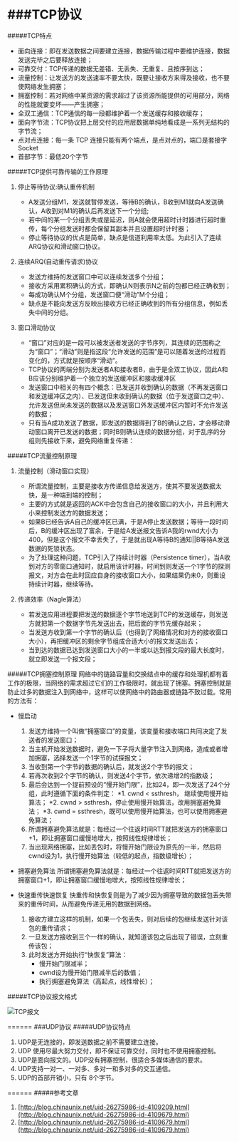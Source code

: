 ###TCP协议
====
#####TCP特点
*	面向连接：即在发送数据之间要建立连接，数据传输过程中要维护连接，数据发送完毕之后要释放连接；
*	可靠交付：TCP传递的数据无差错、无丢失、无重复、且按序到达；
*	流量控制：让发送方的发送速率不要太快，既要让接收方来得及接收，也不要使网络发生拥塞；
*	拥塞控制：若对网络中某资源的需求超过了该资源所能提供的可用部分，网络的性能就要变坏——产生拥塞；
*	全双工通信：TCP通信的每一段都维护着一个发送缓存和接收缓存；
*	面向字节流：TCP协议把上层交付的应用层数据单纯地看成是一系列无结构的字节流；
*	点对点连接：每一条 TCP 连接只能有两个端点，是点对点的，端口是套接字Socket
*	首部字节：最低20个字节

#####TCP提供可靠传输的工作原理
1.	停止等待协议:确认重传机制
	*	A发送分组M1，发送就暂停发送，等待B的确认，B收到M1就向A发送确认，A收到对M1的确认后再发送下一个分组;
	*	若中间的某一个分组丢失或是延迟，则A就会使用超时计时器进行超时重传，每个分组发送时都会保留其副本并且设置超时计时器；
	*	停止等待协议的优点是简单，缺点是信道利用率太低。为此引入了连续ARQ协议和滑动窗口协议。

2.	连续ARQ(自动重传请求)协议
	*	发送方维持的发送窗口中可以连续发送多个分组；
	*	接收方采用累积确认的方式，即确认N则表示N之前的包都已经正确收到；
	*	每成功确认M个分组，发送窗口便“滑动”M个分组；
	*	缺点是不能向发送方反映出接收方已经正确收到的所有分组信息，例如丢失中间的分组。
	
3.	窗口滑动协议
	*	“窗口”对应的是一段可以被发送者发送的字节序列，其连续的范围称之为“窗口”；“滑动”则是指这段“允许发送的范围”是可以随着发送的过程而变化的，方式就是按顺序“滑动”。
	*	TCP协议的两端分别为发送者A和接收者B，由于是全双工协议，因此A和B应该分别维护着一个独立的发送缓冲区和接收缓冲区
	*	发送窗口中相关的有四个概念：已发送并收到确认的数据（不再发送窗口和发送缓冲区之内）、已发送但未收到确认的数据（位于发送窗口之中）、允许发送但尚未发送的数据以及发送窗口外发送缓冲区内暂时不允许发送的数据；
	*	只有当A成功发送了数据，即发送的数据得到了B的确认之后，才会移动滑动窗口离开已发送的数据；同时B则确认连续的数据分组，对于乱序的分组则先接收下来，避免网络重复传递：

#####TCP流量控制原理
1.	流量控制（滑动窗口实现）
	*	所谓流量控制，主要是接收方传递信息给发送方，使其不要发送数据太快，是一种端到端的控制；
	*	主要的方式就是返回的ACK中会包含自己的接收窗口的大小，并且利用大小来控制发送方的数据发送；
	*	如果B已经告诉A自己的缓冲区已满，于是A停止发送数据；等待一段时间后，B的缓冲区出现了富余，于是给A发送报文告诉A我的rwnd大小为400，但是这个报文不幸丢失了，于是就出现A等待B的通知||B等待A发送数据的死锁状态。
	*	为了处理这种问题，TCP引入了持续计时器（Persistence timer），当A收到对方的零窗口通知时，就启用该计时器，时间到则发送一个1字节的探测报文，对方会在此时回应自身的接收窗口大小，如果结果仍未0，则重设持续计时器，继续等待。
	
2.	传递效率（Nagle算法）
	*	若发送应用进程要把发送的数据逐个字节地送到TCP的发送缓存，则发送方就把第一个数据字节先发送出去，把后面的字节先缓存起来；
	*	当发送方收到第一个字节的确认后（也得到了网络情况和对方的接收窗口大小），再把缓冲区的剩余字节组成合适大小的报文发送出去；
	*	当到达的数据已达到发送窗口大小的一半或以达到报文段的最大长度时，就立即发送一个报文段；

	
#####TCP拥塞控制原理
网络中的链路容量和交换结点中的缓存和处理机都有着工作的极限，当网络的需求超过它们的工作极限时，就出现了拥塞。拥塞控制就是防止过多的数据注入到网络中，这样可以使网络中的路由器或链路不致过载。常用的方法有：
		
*	慢启动
	1.	发送方维持一个叫做“拥塞窗口”的变量，该变量和接收端口共同决定了发送者的发送窗口；
	2.	当主机开始发送数据时，避免一下子将大量字节注入到网络，造成或者增加拥塞，选择发送一个1字节的试探报文；
	3.	当收到第一个字节的数据的确认后，就发送2个字节的报文；
	4.	若再次收到2个字节的确认，则发送4个字节，依次递增2的指数级；
	5.	最后会达到一个提前预设的“慢开始门限”，比如24，即一次发送了24个分组，此时遵循下面的条件判定：
		*1. cwnd < ssthresh， 继续使用慢开始算法；
		*2. cwnd > ssthresh，停止使用慢开始算法，改用拥塞避免算法；
		*3. cwnd = ssthresh，既可以使用慢开始算法，也可以使用拥塞避免算法；
	6. 所谓拥塞避免算法就是：每经过一个往返时间RTT就把发送方的拥塞窗口+1，即让拥塞窗口缓慢地增大，按照线性规律增长；
	7. 当出现网络拥塞，比如丢包时，将慢开始门限设为原先的一半，然后将cwnd设为1，执行慢开始算法（较低的起点，指数级增长）；
	
*	拥塞避免算法
所谓拥塞避免算法就是：每经过一个往返时间RTT就把发送方的拥塞窗口+1，即让拥塞窗口缓慢地增大，按照线性规律增长；

*	快速重传快速恢复
快重传和快恢复则是为了减少因为拥塞导致的数据包丢失带来的重传时间，从而避免传递无用的数据到网络。
	1.	接收方建立这样的机制，如果一个包丢失，则对后续的包继续发送针对该包的重传请求；
	2. 一旦发送方接收到三个一样的确认，就知道该包之后出现了错误，立刻重传该包；
	3. 此时发送方开始执行“快恢复”算法：
		* 慢开始门限减半；
		* cwnd设为慢开始门限减半后的数值；
		* 执行拥塞避免算法（高起点，线性增长）；

#####TCP协议报文格式
	
![TCP报文](http://my.csdn.net/uploads/201204/10/1334067788_5038.jpg "TCP报文")
		
======
###UDP协议
#####UDP协议特点
1.	UDP是无连接的，即发送数据之前不需要建立连接。
2.	UDP 使用尽最大努力交付，即不保证可靠交付，同时也不使用拥塞控制。
3.	UDP是面向报文的。UDP没有拥塞控制，很适合多媒体通信的要求。
4.	UDP支持一对一、一对多、多对一和多对多的交互通信。
5.	UDP的首部开销小，只有 8个字节。
    

======
#####参考文章
1.	[http://blog.chinaunix.net/uid-26275986-id-4109209.html](http://blog.chinaunix.net/uid-26275986-id-4109679.html)
2.	[http://blog.chinaunix.net/uid-26275986-id-4109679.html](http://blog.chinaunix.net/uid-26275986-id-4109679.html)




